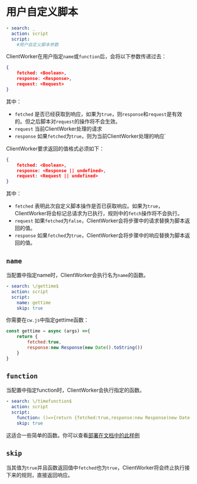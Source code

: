 # 用户自定义脚本

```yaml
- search: _
  action: script
  script:
    #用户自定义脚本参数
```

ClientWorker在用户指定`name`或`function`后，会将以下参数传递过去：

```json
{
    fetched: <Boolean>,
    response: <Response>,
    request: <Request>
}
```

其中：

- `fetched` 是否已经获取到响应，如果为`true`，则`response`和`request`是有效的。但之后脚本对`request`的操作将不会生效。
- `request` 当前ClientWorker处理的请求
- `response` 如果`fetched`为`true`，则为当前ClientWorker处理的响应` 

ClientWorker要求返回的值格式必须如下：

```json
{
    fetched: <Boolean>,
    response: <Response || undefined>,
    request: <Request || undefined>
}
```

其中：
- `fetched` 表明此次自定义脚本操作是否已获取响应。如果为`true`，ClientWorker将会标记总请求为已执行，规则中的`fetch`操作将不会执行。
- `request` 如果`fetched`为`false`，ClientWorker会将步骤中的请求替换为脚本返回的值。
- `response` 如果`fetched`为`true`，ClientWorker会将步骤中的响应替换为脚本返回的值。


## `name`

当配置中指定name时，ClientWorker会执行名为`name`的函数。

```yaml
- search: \/gettime$
  action: script
  script:
    name: gettime
    skip: true
```

你需要在`cw.js`中指定gettime函数：

```js
const gettime = async (args) =>{
    return {
        fetched:true,
        response:new Response(new Date().toString())
    }
}
```

## `function`

当配置中指定function时，ClientWorker会执行指定的函数。

```yaml
- search: \/timefunction$
  action: script
  script: 
    function: ()=>{return {fetched:true,response:new Response(new Date().toString())}}
    skip: true
```

这适合一些简单的函数。你可以查看[部署在文档中的此样例](/timefunction)


## `skip`

当其值为`true`并且函数返回值中`fetched`也为`true`，ClientWorker将会终止执行接下来的规则，直接返回响应。


